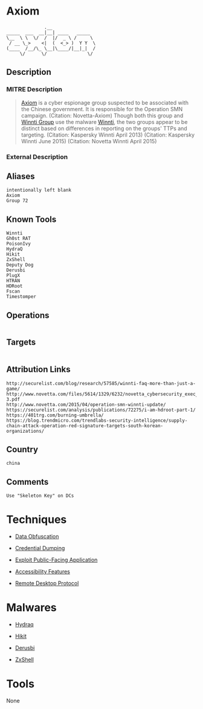 
# Axiom

```
              .__                
_____  ___  __|__| ____   _____  
\__  \ \  \/  /  |/  _ \ /     \ 
 / __ \_>    <|  (  <_> )  Y Y  \
(____  /__/\_ \__|\____/|__|_|  /
     \/      \/               \/ 

```

## Description

### MITRE Description

> [Axiom](https://attack.mitre.org/groups/G0001) is a cyber espionage group suspected to be associated with the Chinese government. It is responsible for the Operation SMN campaign. (Citation: Novetta-Axiom) Though both this group and [Winnti Group](https://attack.mitre.org/groups/G0044) use the malware [Winnti](https://attack.mitre.org/software/S0141), the two groups appear to be distinct based on differences in reporting on the groups' TTPs and targeting. (Citation: Kaspersky Winnti April 2013) (Citation: Kaspersky Winnti June 2015) (Citation: Novetta Winnti April 2015)

### External Description

> 

## Aliases

```
intentionally left blank
Axiom
Group 72
```

## Known Tools

```
Winnti
Gh0st RAT
PoisonIvy
HydraQ
Hikit
ZxShell
Deputy Dog
Derusbi
PlugX
HTRAN
HDRoot
Fscan
Timestomper
```

## Operations

```

```

## Targets

```

```

## Attribution Links

```
http://securelist.com/blog/research/57585/winnti-faq-more-than-just-a-game/
http://www.novetta.com/files/5614/1329/6232/novetta_cybersecurity_exec_summary-3.pdf
http://www.novetta.com/2015/04/operation-smn-winnti-update/
https://securelist.com/analysis/publications/72275/i-am-hdroot-part-1/
https://401trg.com/burning-umbrella/
https://blog.trendmicro.com/trendlabs-security-intelligence/supply-chain-attack-operation-red-signature-targets-south-korean-organizations/
```

## Country

```
china
```

## Comments

```
Use "Skeleton Key" on DCs
```

# Techniques


* [Data Obfuscation](../techniques/Data-Obfuscation.md)

* [Credential Dumping](../techniques/Credential-Dumping.md)
    
* [Exploit Public-Facing Application](../techniques/Exploit-Public-Facing-Application.md)
    
* [Accessibility Features](../techniques/Accessibility-Features.md)
    
* [Remote Desktop Protocol](../techniques/Remote-Desktop-Protocol.md)
    

# Malwares


* [Hydraq](../malwares/Hydraq.md)

* [Hikit](../malwares/Hikit.md)
    
* [Derusbi](../malwares/Derusbi.md)
    
* [ZxShell](../malwares/ZxShell.md)
    

# Tools

None
